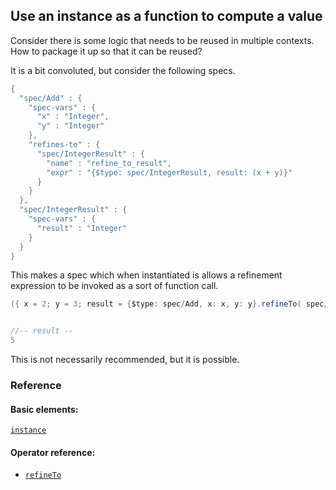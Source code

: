 <!---
  This markdown file was generated. Do not edit.
  -->

## Use an instance as a function to compute a value

Consider there is some logic that needs to be reused in multiple contexts. How to package it up so that it can be reused?

It is a bit convoluted, but consider the following specs.

```java
{
  "spec/Add" : {
    "spec-vars" : {
      "x" : "Integer",
      "y" : "Integer"
    },
    "refines-to" : {
      "spec/IntegerResult" : {
        "name" : "refine_to_result",
        "expr" : "{$type: spec/IntegerResult, result: (x + y)}"
      }
    }
  },
  "spec/IntegerResult" : {
    "spec-vars" : {
      "result" : "Integer"
    }
  }
}
```

This makes a spec which when instantiated is allows a refinement expression to be invoked as a sort of function call.

```java
({ x = 2; y = 3; result = {$type: spec/Add, x: x, y: y}.refineTo( spec/IntegerResult ).result; result })


//-- result --
5
```

This is not necessarily recommended, but it is possible.

### Reference

#### Basic elements:

[`instance`](../jadeite-basic-syntax-reference.md#instance)

#### Operator reference:

* [`refineTo`](../jadeite-full-reference.md#refineTo)


